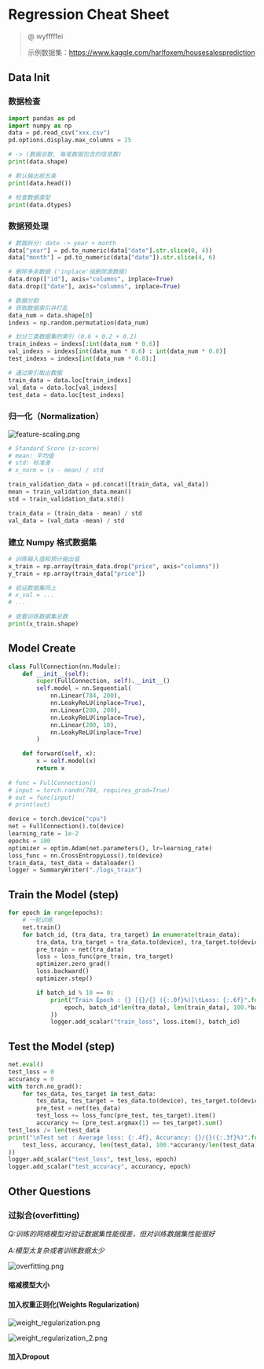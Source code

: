 # Regression Cheat Sheet

> @ wyfffffei
>
> 示例数据集：<https://www.kaggle.com/harlfoxem/housesalesprediction>



## Data Init

### 数据检查

```python
import pandas as pd
import numpy as np
data = pd.read_csv("xxx.csv")
pd.options.display.max_columns = 25

# -> (数据总数, 每笔数据包含的信息数)
print(data.shape)

# 默认输出前五条
print(data.head())

# 检查数据类型
print(data.dtypes)
```

### 数据预处理

```python
# 数据拆分: date -> year + month
data["year"] = pd.to_numeric(data["date"].str.slice(0, 4))
data["month"] = pd.to_numeric(data["date"]).str.slice(4, 6)

# 删除多余数据 ('inplace'指删除源数据)
data.drop(["id"], axis="columns", inplace=True)
data.drop(["date"], axis="columns", inplace=True)

# 数据分割
# 获取数据索引并打乱
data_num = data.shape[0]
indexs = np.random.permutation(data_num)

# 划分三类数据集的索引 (0.6 + 0.2 + 0.2)
train_indexs = indexs[:int(data_num * 0.6)]
val_indexs = indexs[int(data_num * 0.6) : int(data_num * 0.8)]
test_indexs = indexs[int(data_num * 0.8):]

# 通过索引取出数据
train_data = data.loc[train_indexs]
val_data = data.loc[val_indexs]
test_data = data.loc[test_indexs]
```



### 归一化（Normalization）

 ![feature-scaling.png](./img/feature-scaling.png)

```python
# Standard Score (z-score)
# mean: 平均值
# std: 标准差
# x_norm = (x - mean) / std

train_validation_data = pd.concat([train_data, val_data])
mean = train_validation_data.mean()
std = train_validation_data.std()

train_data = (train_data - mean) / std
val_data = (val_data -mean) / std
```



### 建立 Numpy 格式数据集

```python
# 训练输入值和预计输出值
x_train = np.array(train_data.drop("price", axis="columns"))
y_train = np.array(train_data["price"])

# 验证数据集同上
# x_val = ...
# ...

# 查看训练数据集总数
print(x_train.shape)
```





## Model Create

```python
class FullConnection(nn.Module):
    def __init__(self):
        super(FullConnection, self).__init__()
        self.model = nn.Sequential(
            nn.Linear(784, 200),
            nn.LeakyReLU(inplace=True),
            nn.Linear(200, 200),
            nn.LeakyReLU(inplace=True),
            nn.Linear(200, 10),
            nn.LeakyReLU(inplace=True)
        )

    def forward(self, x):
        x = self.model(x)
        return x
    
# func = FullConnection()
# input = torch.randn(784, requires_grad=True)
# out = func(input)
# print(out)

device = torch.device("cpu")
net = FullConnection().to(device)
learning_rate = 1e-2
epochs = 100
optimizer = optim.Adam(net.parameters(), lr=learning_rate)
loss_func = nn.CrossEntropyLoss().to(device)
train_data, test_data = dataloader()
logger = SummaryWriter("./logs_train")
```





## Train the Model (step)

```python
for epoch in range(epochs):
    # 一轮训练
    net.train()
    for batch_id, (tra_data, tra_target) in enumerate(train_data):
        tra_data, tra_target = tra_data.to(device), tra_target.to(device)
        pre_train = net(tra_data)
        loss = loss_func(pre_train, tra_target)
        optimizer.zero_grad()
        loss.backward()
        optimizer.step()

        if batch_id % 10 == 0:
            print("Train Epoch : {} [{}/{} ({:.0f}%)]\tLoss: {:.6f}".format(
                epoch, batch_id*len(tra_data), len(train_data), 100.*batch_id/len(train_data), loss.item()
            ))
            logger.add_scalar("train_loss", loss.item(), batch_id)
```





## Test the Model (step)

```python
net.eval()
test_loss = 0
accurancy = 0
with torch.no_grad():
    for tes_data, tes_target in test_data:
        tes_data, tes_target = tes_data.to(device), tes_target.to(device)
        pre_test = net(tes_data)
        test_loss += loss_func(pre_test, tes_target).item()
        accurancy += (pre_test.argmax(1) == tes_target).sum()
test_loss /= len(test_data
print("\nTest set : Average loss: {:.4f}, Accurancy: {}/{}({:.3f}%)".format(
    test_loss, accurancy, len(test_data), 100.*accurancy/len(test_data)
))
logger.add_scalar("test_loss", test_loss, epoch)
logger.add_scalar("test_accuracy", accurancy, epoch)
```





## Other Questions

### 过拟合(overfitting)

*Q:训练的网络模型对验证数据集性能很差，但对训练数据集性能很好*

*A:模型太复杂或者训练数据太少*

 ![overfitting.png](./img/overfitting.png)

#### 缩减模型大小

#### 加入权重正则化(Weights Regularization)

 ![weight_regularization.png](./img/weight_regularization.png)

 ![weight_regularization_2.png](./img/weight_regularization_2.png)

#### 加入Dropout




